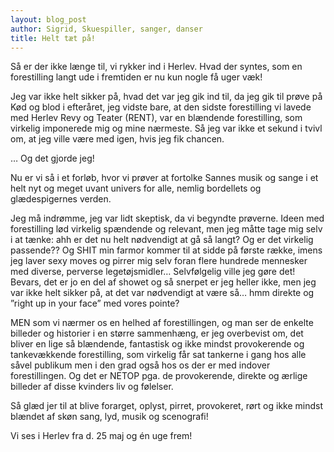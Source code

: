 ```yaml
---
layout: blog_post
author: Sigrid, Skuespiller, sanger, danser
title: Helt tæt på!
---
```


Så er der ikke længe til, vi rykker ind i Herlev. Hvad der syntes, som en forestilling langt ude i fremtiden er nu kun nogle få uger væk!

Jeg var ikke helt sikker på, hvad det var jeg gik ind til, da jeg gik til prøve på Kød og blod i efteråret, jeg vidste bare, at den sidste forestilling vi lavede med Herlev Revy og Teater (RENT), var en blændende forestilling, som virkelig imponerede mig og mine nærmeste. Så jeg var ikke et sekund i tvivl om, at jeg ville være med igen, hvis jeg fik chancen.

… Og det gjorde jeg!
 
Nu er vi så i et forløb, hvor vi prøver at fortolke Sannes musik og sange i et helt nyt og meget uvant univers for alle, nemlig bordellets og glædespigernes verden.

Jeg må indrømme, jeg var lidt skeptisk, da vi begyndte prøverne. Ideen med forestilling lød virkelig spændende og relevant, men jeg måtte tage mig selv i at tænke: ahh er det nu helt nødvendigt at gå så langt? Og er det virkelig passende?? Og SHIT min farmor kommer til at sidde på første række, imens jeg laver sexy moves og pirrer mig selv foran flere hundrede mennesker med diverse, perverse legetøjsmidler… Selvfølgelig ville jeg gøre det! Bevars, det er jo en del af showet  og så snerpet er jeg heller ikke, men jeg var ikke helt sikker på, at det var nødvendigt at være så… hmm direkte og ”right up in your face” med vores pointe?

MEN som vi nærmer os en helhed af forestillingen, og man ser de enkelte billeder og historier i en større sammenhæng, er jeg overbevist om, det bliver en lige så blændende, fantastisk og ikke mindst provokerende og tankevækkende forestilling, som virkelig får sat tankerne i gang hos alle såvel publikum men i den grad også hos os der er med indover forestillingen. Og det er NETOP pga. de provokerende, direkte og ærlige billeder af disse kvinders liv og følelser.
 
Så glæd jer til at blive forarget, oplyst, pirret, provokeret, rørt og ikke mindst blændet af skøn sang, lyd, musik og scenografi!

Vi ses i Herlev fra d. 25 maj og én uge frem!